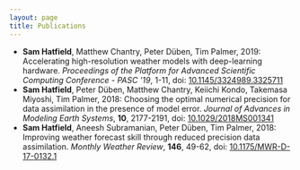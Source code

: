 ```yaml
---
layout: page
title: Publications
---
```


<ul class="publication-list">
    <li><b>Sam Hatfield</b>, Matthew Chantry, Peter Düben, Tim Palmer, 2019: Accelerating high-resolution weather models with deep-learning hardware. <em>Proceedings of the Platform for Advanced Scientific Computing Conference - PASC '19</em>, 1-11, doi: <a href="https://doi.org/10.1145/3324989.3325711">10.1145/3324989.3325711</a></li>
    <li><b>Sam Hatfield</b>, Peter Düben, Matthew Chantry, Keiichi Kondo, Takemasa Miyoshi, Tim Palmer, 2018: Choosing the optimal numerical precision for data assimilation in the presence of model error. <em>Journal of Advances in Modeling Earth Systems</em>, <b>10</b>, 2177-2191, doi: <a href="https://doi.org/10.1029/2018MS001341">10.1029/2018MS001341</a></li>
    <li><b>Sam Hatfield</b>, Aneesh Subramanian, Peter Düben, Tim Palmer, 2018: Improving weather forecast skill through reduced precision data assimilation. <em>Monthly Weather Review</em>, <b>146</b>, 49-62, doi: <a href="https://doi.org/10.1175/MWR-D-17-0132.1">10.1175/MWR-D-17-0132.1</a></li>
</ul>
